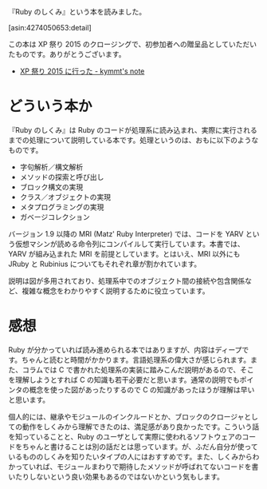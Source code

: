 <!-- 『Ruby のしくみ』を読んだ -->

『Ruby のしくみ』という本を読みました。

[asin:4274050653:detail]

この本は XP 祭り 2015 のクロージングで、初参加者への贈呈品としていただいたものです。ありがとうございます。

- [XP 祭り 2015 に行った - kymmt's note](http://kymmt90.hatenablog.com/entry/xpmatsuri2015)

# どういう本か

『Ruby のしくみ』は Ruby のコードが処理系に読み込まれ、実際に実行されるまでの処理について説明している本です。処理というのは、おもに以下のようなものです。

- 字句解析／構文解析
- メソッドの探索と呼び出し
- ブロック構文の実現
- クラス／オブジェクトの実現
- メタプログラミングの実現
- ガベージコレクション

バージョン 1.9 以降の MRI (Matz' Ruby Interpreter) では、コードを YARV という仮想マシンが読める命令列にコンパイルして実行しています。本書では、YARV が組み込まれた MRI を前提としています。とはいえ、MRI 以外にも JRuby と Rubinius についてもそれぞれ章が割かれています。

説明は図が多用されており、処理系中でのオブジェクト間の接続や包含関係など、複雑な概念をわかりやすく説明するために役立っています。

# 感想

Ruby が分かっていれば読み進められる本ではありますが、内容はディープです。ちゃんと読むと時間がかかります。言語処理系の偉大さが感じられます。また、コラムでは C で書かれた処理系の実装に踏みこんだ説明があるので、そこを理解しようとすれば C の知識も若干必要だと思います。通常の説明でもポインタの概念を使った図があったりするので C の知識があったほうが理解は早いと思います。

個人的には、継承やモジュールのインクルードとか、ブロックのクロージャとしての動作をしくみから理解できたのは、満足感があり良かったです。こういう話を知っていることと、Ruby のユーザとして実際に使われるソフトウェアのコードをちゃんと書けることは別の話だとは思っています。が、ふだん自分が使っているもののしくみを知りたいタイプの人にはおすすめです。また、しくみからわかっていれば、モジュールまわりで期待したメソッドが呼ばれてないコードを書いたりしないという良い効果もあるのではないかという気もします。
